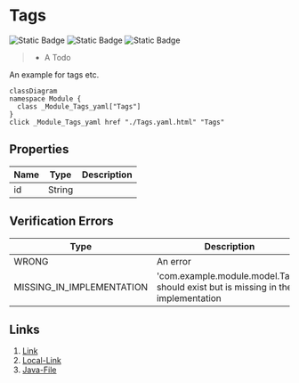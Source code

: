 # Tags
![Static Badge](https://img.shields.io/badge/Color--Tag-Blue-blue)
![Static Badge](https://img.shields.io/badge/Without%20Value-green)
![Static Badge](https://img.shields.io/badge/Validator%20Errors-2-red)

> - A Todo

An example for tags etc.
```mermaid
classDiagram
namespace Module {
  class _Module_Tags_yaml["Tags"]
}
click _Module_Tags_yaml href "./Tags.yaml.html" "Tags"
```



## Properties
| Name | Type | Description |
|------|------|-------------|
| id | String |  |




## Verification Errors
| Type | Description |
|------|-------------|
| WRONG | An error |
| MISSING_IN_IMPLEMENTATION | &#x27;com.example.module.model.Tags&#x27; should exist but is missing in the implementation |

## Links
1. [Link](http://www.google.com)
1. [Local-Link](./Module/index.yaml)
1. [Java-File](./java/Tags.java)
